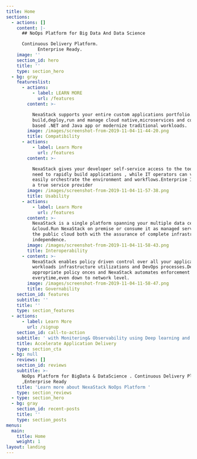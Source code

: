 ```yaml
---
title: Home
sections:
  - actions: []
    content: |-
      ## NoOps Platform for Big Data And Data Science

      Continuous Delivery Platform.
            Enterprise Ready.
    image: ''
    section_id: hero
    title: ''
    type: section_hero
  - bg: gray
    featureslist:
      - actions:
          - label: LEARN MORE
            url: /features
        content: >-

          NexaStack supports your entire custom applications portfolio.Rapidly
          build,deploy,run and manage cloud native,microservices and container
          based .NET and Java app or modernize traditional workloads.
        image: /images/screenshot-from-2019-11-04-11-44-20.png
        title: Compatibility
      - actions:
          - label: Learn More
            url: /features
        content: >-

          NexaStack gives your developer self-service access to the tools they
          need to rapidly build applications , while IT operators can very
          easily orchestrate the environment and workflows.Enterprise IT becomes
          a true service provider
        image: /images/screenshot-from-2019-11-04-11-57-38.png
        title: Usability
      - actions:
          - label: Learn More
            url: /features
        content: >-
          NexaStack is a single platform spanning your multiple data centers
          &cloud.Run NexaStack on premise or consume it as managed service on
          the public cloud both with the assurance of complete infrastructure
          independence.
        image: /images/screenshot-from-2019-11-04-11-58-43.png
        title: Interoperability
      - content: >-
          NexaStack enables policy driven control over all your application
          workloads infrastructure utilizations and DevOps processes.Define the
          appropriate policy onces and NexaStack automates enforcement
          everytime,even down to network level.
        image: /images/screenshot-from-2019-11-04-11-58-47.png
        title: Governability
    section_id: features
    subtitle: ''
    title: ''
    type: section_features
  - actions:
      - label: Learn More
        url: /signup
    section_id: call-to-action
    subtitle: ' with Monitering& Observability using Deep learning and AI'
    title: Accelerate Application Delivery
    type: section_cta
  - bg: null
    reviews: []
    section_id: reviews
    subtitle: >-
      NoOps Platform for BigData & DataScience . Continuous Delivery Platform
      ,Enterprise Ready
    title: 'Learn more about NexaStack NoOps Platform '
    type: section_reviews
  - type: section_hero
  - bg: gray
    section_id: recent-posts
    title: ''
    type: section_posts
menus:
  main:
    title: Home
    weight: 1
layout: landing
---
```


